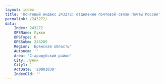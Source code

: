 ```yaml
---
layout: index
title: 'Почтовый индекс 243272: отделение почтовой связи Почты России'
permalink: /243272/
data:
    Index: 243272
    OPSName: Лужки
    OPSType: О
    OPSSubm: 243289
    Region: 'Брянская область'
    Autonom: ''
    Area: 'Стародубский район'
    City: Лужки
    City1: ''
    ActDate: '20001030'
    IndexOld: ''
---
```


